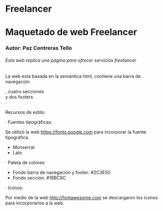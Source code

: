 # Freelancer

# Maquetado de web Freelancer

### Autor: Paz Contreras Tello



###### Esta web replica una página para ofrecer servicios freelancer



La web esta basada en la semántica html, contiene una barra de navegación <nav>, cuatro secciones <section> y dos footers <footer>.

 Recursos de estilo:



· Fuentes tipográficas:

  Se utilizó la web https://fonts.google.com para incorporar la fuente tipográfica.

  - Monserrat
  - Lato



· Paleta de colores:



- Fondo barra de navegación y footer: #2C3E50
- Fondo sección: #18BC9C

· Iconos:

  Por medio de la web http://fontawesome.com se descargaron los íconos para incorporarlos a la web.